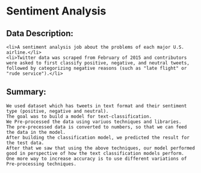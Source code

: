 <h1>Sentiment Analysis </h1>

<h2>Data Description:</h2>

    <li>A sentiment analysis job about the problems of each major U.S. airline.</li>
    <li>Twitter data was scraped from February of 2015 and contributors were asked to first classify positive, negative, and neutral tweets, followed by categorizing negative reasons (such as "late flight" or "rude service").</li>


<h2>Summary:</h2>

    We used dataset which has tweets in text format and their sentiment type (positive, negative and neutral).
    The goal was to build a model for text-classification.
    We Pre-processed the data using variuos techniques and libraries.
    The pre-precessed data is converted to numbers, so that we can feed the data in the model.
    After building the classification model, we predicted the result for the test data.
    After that we saw that using the above techniques, our model performed good in perspective of how the text classification models perform.
    One more way to increase accuracy is to use different variations of Pre-processing techniques.


